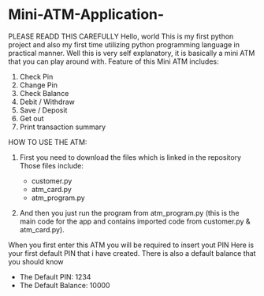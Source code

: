# Mini-ATM-Application-
PLEASE READD THIS CAREFULLY
Hello, world This is my first python project and also my first time utilizing python programming language in practical manner. 
Well this is very self explanatory, it is basically a mini ATM that you can play around with. 
Feature of this Mini ATM includes:

  1. Check Pin
  2. Change Pin
  3. Check Balance
  4. Debit / Withdraw
  5. Save / Deposit
  6. Get out
  7. Print transaction summary


HOW TO USE THE ATM:
1. First you need to download the files which is linked in the repository
   Those files include:
    - customer.py
    - atm_card.py
    - atm_program.py

2. And then you just run the program from atm_program.py (this is the main code for the app and contains imported code from
    customer.py & atm_card.py).

When you first enter this ATM you will be required to insert yout PIN
Here is your first default PIN that i have created. There is also a
default balance that you should know

  * The Default PIN: 1234
  * The Default Balance: 10000

                                                                                 
